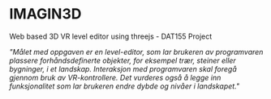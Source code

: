 # IMAGIN3D
Web based 3D VR level editor using threejs - DAT155 Project

*"Målet med oppgaven er en level-editor, som lar brukeren av programvaren plassere forhåndsdefinerte objekter, for eksempel trær, steiner eller bygninger, i et landskap. Interaksjon med programvaren skal foregå gjennom bruk av VR-kontrollere.
Det vurderes også å legge inn funksjonalitet som lar brukeren endre dybde og nivåer i landskapet."*
